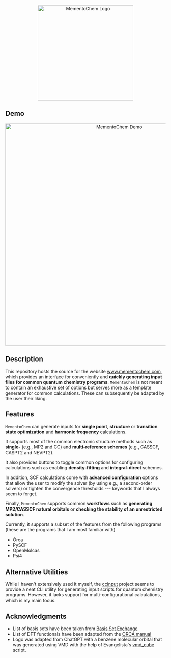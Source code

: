 <p align="center">
  <img width="300px" alt="MementoChem Logo" src="https://github.com/user-attachments/assets/ce24bd6a-131c-4c8e-b575-71b4ec75cd9d" />
</p>

## Demo

<p align="center">
  <img width="700px" alt="MementoChem Demo" src="https://github.com/user-attachments/assets/8e689366-127e-4e6d-8501-0b60e5ae25c6" />
</p>


## Description

This repository hosts the source for the website www.mementochem.com, which provides an interface for conveniently and **quickly generating input files for common quantum chemistry programs**.
`MementoChem` is not meant to contain an exhaustive set of options but serves more as a template generator for common calculations.
These can subsequently be adapted by the user their liking.

## Features

`MementoChem` can generate inputs for **single point**, **structure** or **transition state optimization** and **harmonic frequency** calculations.

It supports most of the common electronic structure methods such as **single-** (e.g., MP2 and CC) and **multi-reference schemes** (e.g., CASSCF, CASPT2 and NEVPT2).

It also provides buttons to toggle common options for configuring calculations such as enabling **density-fitting** and **integral-direct** schemes.

In addition, SCF calculations come with **advanced configuration** options that allow the user to modify the solver (by using e.g., a second-order solvers) or tighten the convergence thresholds --- keywords that I always seem to forget.

Finally, `MementoChem` supports common **workflows** such as **generating MP2/CASSCF natural orbitals** or **checking the stability of an unrestricted solution**.

Currently, it supports a subset of the features from the following programs (these are the programs that I am most familiar with)
- Orca
- PySCF
- OpenMolcas
- Psi4

## Alternative Utilities

While I haven't extensively used it myself, the [ccinput](https://github.com/cyllab/ccinput) project seems to provide a neat CLI utility for generating input scripts for quantum chemistry programs.
However, it lacks support for multi-configurational calculations, which is my main focus.

## Acknowledgments

- List of basis sets have been taken from [Basis Set Exchange](https://github.com/MolSSI-BSE/basis_set_exchange)
- List of DFT functionals have been adapted from the [ORCA manual](https://www.faccts.de/docs/orca/6.0/manual/contents/detailed/model.html#choice-of-functional)
- Logo was adapted from ChatGPT with a benzene molecular orbital that was generated using VMD with the help of Evangelista's [vmd_cube](https://github.com/fevangelista/vmd_cube) script.
